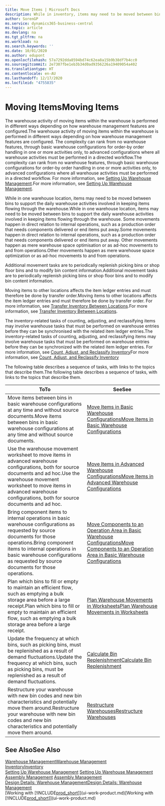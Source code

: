 ```yaml
---
title: Move Items | Microsoft Docs
description: While in inventory, items may need to be moved between bins to support the daily warehouse activities involved in keeping items flowing through the warehouse. Some movements happen in direct relation to internal operations, such as a production order that needs components delivered or end items put away. Other movements happen as mere warehouse space optimisation or as ad-hoc movements to and from operations.
author: SorenGP
ms.service: dynamics365-business-central
ms.topic: article
ms.devlang: na
ms.tgt_pltfrm: na
ms.workload: na
ms.search.keywords: ''
ms.date: 10/01/2020
ms.author: edupont
ms.openlocfilehash: 57a7292dda8594bd74c62ea8a15b9b38df7b4cc0
ms.sourcegitcommit: 2e7307fbe1eb3b34d0ad9356226a19409054a402
ms.translationtype: HT
ms.contentlocale: en-AU
ms.lasthandoff: 12/17/2020
ms.locfileid: "4755835"
---
```

# <a name="moving-items"></a><span data-ttu-id="767be-105">Moving Items</span><span class="sxs-lookup"><span data-stu-id="767be-105">Moving Items</span></span>
<span data-ttu-id="767be-106">The warehouse activity of moving items within the warehouse is performed in different ways depending on how warehouse management features are configured.</span><span class="sxs-lookup"><span data-stu-id="767be-106">The warehouse activity of moving items within the warehouse is performed in different ways depending on how warehouse management features are configured.</span></span> <span data-ttu-id="767be-107">The complexity can rank from no warehouse features, through basic warehouse configurations for order-by order handling in one or more activities only, to advanced configurations where all warehouse activities must be performed in a directed workflow.</span><span class="sxs-lookup"><span data-stu-id="767be-107">The complexity can rank from no warehouse features, through basic warehouse configurations for order-by order handling in one or more activities only, to advanced configurations where all warehouse activities must be performed in a directed workflow.</span></span> <span data-ttu-id="767be-108">For more information, see [Setting Up Warehouse Management](warehouse-setup-warehouse.md).</span><span class="sxs-lookup"><span data-stu-id="767be-108">For more information, see [Setting Up Warehouse Management](warehouse-setup-warehouse.md).</span></span>

<span data-ttu-id="767be-109">While in one warehouse location, items may need to be moved between bins to support the daily warehouse activities involved in keeping items flowing through the warehouse.</span><span class="sxs-lookup"><span data-stu-id="767be-109">While in one warehouse location, items may need to be moved between bins to support the daily warehouse activities involved in keeping items flowing through the warehouse.</span></span> <span data-ttu-id="767be-110">Some movements happen in direct relation to internal operations, such as a production order that needs components delivered or end items put away.</span><span class="sxs-lookup"><span data-stu-id="767be-110">Some movements happen in direct relation to internal operations, such as a production order that needs components delivered or end items put away.</span></span> <span data-ttu-id="767be-111">Other movements happen as mere warehouse space optimisation or as ad-hoc movements to and from operations.</span><span class="sxs-lookup"><span data-stu-id="767be-111">Other movements happen as mere warehouse space optimization or as ad-hoc movements to and from operations.</span></span>

<span data-ttu-id="767be-112">Additional movement tasks are to periodically replenish picking bins or shop floor bins and to modify bin content information.</span><span class="sxs-lookup"><span data-stu-id="767be-112">Additional movement tasks are to periodically replenish picking bins or shop floor bins and to modify bin content information.</span></span>

<span data-ttu-id="767be-113">Moving items to other locations affects the item ledger entries and must therefore be done by transfer order.</span><span class="sxs-lookup"><span data-stu-id="767be-113">Moving items to other locations affects the item ledger entries and must therefore be done by transfer order.</span></span> <span data-ttu-id="767be-114">For more information, see [Transfer Inventory Between Locations](inventory-how-transfer-between-locations.md).</span><span class="sxs-lookup"><span data-stu-id="767be-114">For more information, see [Transfer Inventory Between Locations](inventory-how-transfer-between-locations.md).</span></span>  

<span data-ttu-id="767be-115">The inventory-related tasks of counting, adjusting, and reclassifying items may involve warehouse tasks that must be performed on warehouse entries before they can be synchronised with the related item ledger entries.</span><span class="sxs-lookup"><span data-stu-id="767be-115">The inventory-related tasks of counting, adjusting, and reclassifying items may involve warehouse tasks that must be performed on warehouse entries before they can be synchronized with the related item ledger entries.</span></span> <span data-ttu-id="767be-116">For more information, see [Count, Adjust, and Reclassify Inventory](inventory-how-count-adjust-reclassify.md)</span><span class="sxs-lookup"><span data-stu-id="767be-116">For more information, see [Count, Adjust, and Reclassify Inventory](inventory-how-count-adjust-reclassify.md)</span></span>  

 <span data-ttu-id="767be-117">The following table describes a sequence of tasks, with links to the topics that describe them.</span><span class="sxs-lookup"><span data-stu-id="767be-117">The following table describes a sequence of tasks, with links to the topics that describe them.</span></span>   

|<span data-ttu-id="767be-118">**To**</span><span class="sxs-lookup"><span data-stu-id="767be-118">**To**</span></span>|<span data-ttu-id="767be-119">**See**</span><span class="sxs-lookup"><span data-stu-id="767be-119">**See**</span></span>|  
|------------|-------------|  
|<span data-ttu-id="767be-120">Move items between bins in basic warehouse configurations at any time and without source documents.</span><span class="sxs-lookup"><span data-stu-id="767be-120">Move items between bins in basic warehouse configurations at any time and without source documents.</span></span>|[<span data-ttu-id="767be-121">Move Items in Basic Warehouse Configurations</span><span class="sxs-lookup"><span data-stu-id="767be-121">Move Items in Basic Warehouse Configurations</span></span>](warehouse-how-to-move-items-ad-hoc-in-basic-warehousing.md)|
|<span data-ttu-id="767be-122">Use the warehouse movement worksheet to move items in advanced warehouse configurations, both for source documents and ad hoc.</span><span class="sxs-lookup"><span data-stu-id="767be-122">Use the warehouse movement worksheet to move items in advanced warehouse configurations, both for source documents and ad hoc.</span></span>|[<span data-ttu-id="767be-123">Move Items in Advanced Warehouse Configurations</span><span class="sxs-lookup"><span data-stu-id="767be-123">Move Items in Advanced Warehouse Configurations</span></span>](warehouse-how-to-move-items-in-advanced-warehousing.md)|  
|<span data-ttu-id="767be-124">Bring component items to internal operations in basic warehouse configurations as requested by source documents for those operations.</span><span class="sxs-lookup"><span data-stu-id="767be-124">Bring component items to internal operations in basic warehouse configurations as requested by source documents for those operations.</span></span>|[<span data-ttu-id="767be-125">Move Components to an Operation Area in Basic Warehouse Configurations</span><span class="sxs-lookup"><span data-stu-id="767be-125">Move Components to an Operation Area in Basic Warehouse Configurations</span></span>](warehouse-how-to-move-components-to-an-operation-area-in-basic-warehousing.md)|
|<span data-ttu-id="767be-126">Plan which bins to fill or empty to maintain an efficient flow, such as emptying a bulk storage area before a large receipt.</span><span class="sxs-lookup"><span data-stu-id="767be-126">Plan which bins to fill or empty to maintain an efficient flow, such as emptying a bulk storage area before a large receipt.</span></span>|[<span data-ttu-id="767be-127">Plan Warehouse Movements in Worksheets</span><span class="sxs-lookup"><span data-stu-id="767be-127">Plan Warehouse Movements in Worksheets</span></span>](warehouse-how-to-plan-warehouse-movements-in-worksheets.md)|
|<span data-ttu-id="767be-128">Update the frequency at which bins, such as picking bins, must be replenished as a result of demand fluctuations.</span><span class="sxs-lookup"><span data-stu-id="767be-128">Update the frequency at which bins, such as picking bins, must be replenished as a result of demand fluctuations.</span></span>|[<span data-ttu-id="767be-129">Calculate Bin Replenishment</span><span class="sxs-lookup"><span data-stu-id="767be-129">Calculate Bin Replenishment</span></span>](warehouse-how-to-calculate-bin-replenishment.md)|
|<span data-ttu-id="767be-130">Restructure your warehouse with new bin codes and new bin characteristics and potentially move them around.</span><span class="sxs-lookup"><span data-stu-id="767be-130">Restructure your warehouse with new bin codes and new bin characteristics and potentially move them around.</span></span>|[<span data-ttu-id="767be-131">Restructure Warehouses</span><span class="sxs-lookup"><span data-stu-id="767be-131">Restructure Warehouses</span></span>](warehouse-how-to-restructure-warehouses.md)|  

## <a name="see-also"></a><span data-ttu-id="767be-132">See Also</span><span class="sxs-lookup"><span data-stu-id="767be-132">See Also</span></span>  
[<span data-ttu-id="767be-133">Warehouse Management</span><span class="sxs-lookup"><span data-stu-id="767be-133">Warehouse Management</span></span>](warehouse-manage-warehouse.md)  
[<span data-ttu-id="767be-134">Inventory</span><span class="sxs-lookup"><span data-stu-id="767be-134">Inventory</span></span>](inventory-manage-inventory.md)  
<span data-ttu-id="767be-135">[Setting Up Warehouse Management](warehouse-setup-warehouse.md)   </span><span class="sxs-lookup"><span data-stu-id="767be-135">[Setting Up Warehouse Management](warehouse-setup-warehouse.md)   </span></span>  
<span data-ttu-id="767be-136">[Assembly Management](assembly-assemble-items.md)  </span><span class="sxs-lookup"><span data-stu-id="767be-136">[Assembly Management](assembly-assemble-items.md)  </span></span>  
[<span data-ttu-id="767be-137">Design Details: Warehouse Management</span><span class="sxs-lookup"><span data-stu-id="767be-137">Design Details: Warehouse Management</span></span>](design-details-warehouse-management.md)  
<span data-ttu-id="767be-138">[Working with [!INCLUDE[prod_short](includes/prod_short.md)]](ui-work-product.md)</span><span class="sxs-lookup"><span data-stu-id="767be-138">[Working with [!INCLUDE[prod_short](includes/prod_short.md)]](ui-work-product.md)</span></span>
